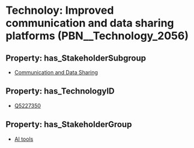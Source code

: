 # Technoloy: __Improved communication and data sharing platforms__ (PBN__Technology_2056)

## Property: has_StakeholderSubgroup

* [Communication and Data Sharing](PBN__TechSubgroup_3)

## Property: has_TechnologyID

* [Q5227350](Q5227350)

## Property: has_StakeholderGroup

* [AI tools](PBN__TechGroup_0)

